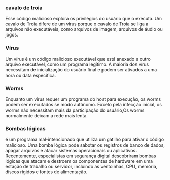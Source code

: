 ### cavalo de troia
Esse código malicioso explora os privilégios do usuário que o executa. Um cavalo de Troia difere de um vírus porque o cavalo de Troia se liga a arquivos não executáveis, como arquivos de imagem, arquivos de áudio ou jogos.

### Vírus
Um vírus é um código malicioso executável que está anexado a outro arquivo executável, como um programa legítimo. A maioria dos vírus necessitam de inicialização do usuário final e podem ser ativados a uma hora ou data específica.

### Worms
Enquanto um vírus requer um programa do host para execução, os worms podem ser executados se modo autônomo. Exceto pela infecção inicial, os worms não necessitam mais da participação do usuário,Os worms normalmente deixam a rede mais lenta. 

### Bombas lógicas
é um programa mal-intencionado que utiliza um gatilho para ativar o código malicioso. Uma bomba lógica pode sabotar os registros de banco de dados, apagar arquivos e atacar sistemas operacionais ou aplicativos. Recentemente, especialistas em segurança digital descobriram bombas lógicas que atacam e destroem os componentes de hardware em uma estação de trabalho ou servidor, incluindo as ventoinhas, CPU, memória, discos rígidos e fontes de alimentação.
